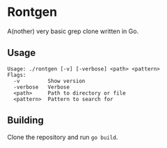 # Rontgen

A(nother) very basic grep clone written in Go.

## Usage

```
Usage: ./rontgen [-v] [-verbose] <path> <pattern>
Flags:
  -v         Show version
  -verbose   Verbose
  <path>     Path to directory or file
  <pattern>  Pattern to search for
```

## Building

Clone the repository and run ```go build```.

